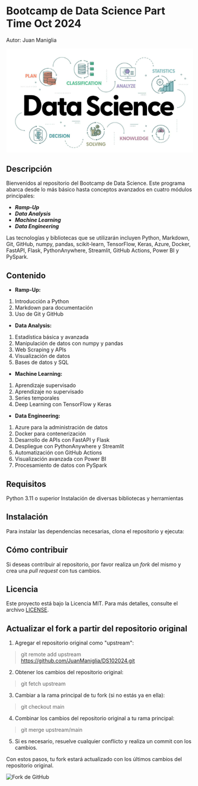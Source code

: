# Bootcamp de Data Science Part Time Oct 2024 

Autor: Juan Maniglia

![](DataScience.png)

## Descripción
Bienvenidos al repositorio del Bootcamp de Data Science. Este programa abarca desde lo más básico hasta conceptos avanzados en cuatro módulos principales:

- ***Ramp-Up***
- ***Data Analysis***
- ***Machine Learning***
- ***Data Engineering***

Las tecnologías y bibliotecas que se utilizarán incluyen Python, Markdown, Git, GitHub, numpy, pandas, scikit-learn, TensorFlow, Keras, Azure, Docker, FastAPI, Flask, PythonAnywhere, Streamlit, GitHub Actions, Power BI y PySpark.

## Contenido

- **Ramp-Up:**
1. Introducción a Python
2. Markdown para documentación
3. Uso de Git y GitHub

- **Data Analysis:**
1. Estadística básica y avanzada
2. Manipulación de datos con numpy y pandas
3. Web Scraping y APIs
4. Visualización de datos
5. Bases de datos y SQL

- **Machine Learning:**
1. Aprendizaje supervisado
2. Aprendizaje no supervisado
3. Series temporales
4. Deep Learning con TensorFlow y Keras

- **Data Engineering:**
1. Azure para la administración de datos
2. Docker para contenerización
3. Desarrollo de APIs con FastAPI y Flask
4. Despliegue con PythonAnywhere y Streamlit
5. Automatización con GitHub Actions
6. Visualización avanzada con Power BI
7. Procesamiento de datos con PySpark

## Requisitos

Python 3.11 o superior
Instalación de diversas bibliotecas y herramientas

## Instalación

Para instalar las dependencias necesarias, clona el repositorio y ejecuta:


## Cómo contribuir

Si deseas contribuir al repositorio, por favor realiza un _fork_ del mismo y crea una _pull request_ con tus cambios.

## Licencia

Este proyecto está bajo la Licencia MIT. Para más detalles, consulte el archivo [LICENSE](LICENSE).


## Actualizar el fork a partir del repositorio original

1. Agregar el repositorio original como "upstream":

> git remote add upstream https://github.com/JuanManiglia/DS102024.git


2. Obtener los cambios del repositorio original:

> git fetch upstream


3. Cambiar a la rama principal de tu fork (si no estás ya en ella):

> git checkout main


4. Combinar los cambios del repositorio original a tu rama principal:

> git merge upstream/main


5. Si es necesario, resuelve cualquier conflicto y realiza un commit con los cambios.

Con estos pasos, tu fork estará actualizado con los últimos cambios del repositorio original.

![Fork de GitHub](https://miro.medium.com/v2/resize:fit:1400/1*qOtT_fhdwzty5T_AylY8YQ.png)

